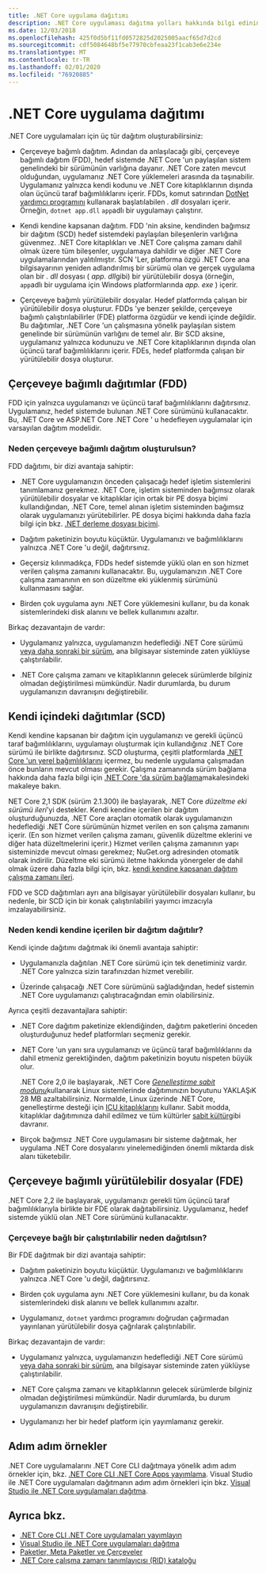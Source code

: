 ```yaml
---
title: .NET Core uygulama dağıtımı
description: .NET Core uygulaması dağıtma yolları hakkında bilgi edinin.
ms.date: 12/03/2018
ms.openlocfilehash: 425f0d5bf11fd0572825d2025005aacf65d7d2cd
ms.sourcegitcommit: cdf5084648bf5e77970cbfeaa23f1cab3e6e234e
ms.translationtype: MT
ms.contentlocale: tr-TR
ms.lasthandoff: 02/01/2020
ms.locfileid: "76920885"
---
```

# <a name="net-core-application-deployment"></a>.NET Core uygulama dağıtımı

.NET Core uygulamaları için üç tür dağıtım oluşturabilirsiniz:

- Çerçeveye bağımlı dağıtım. Adından da anlaşılacağı gibi, çerçeveye bağımlı dağıtım (FDD), hedef sistemde .NET Core 'un paylaşılan sistem genelindeki bir sürümünün varlığına dayanır. .NET Core zaten mevcut olduğundan, uygulamanız .NET Core yüklemeleri arasında da taşınabilir. Uygulamanız yalnızca kendi kodunu ve .NET Core kitaplıklarının dışında olan üçüncü taraf bağımlılıklarını içerir. FDDs, komut satırından [DotNet yardımcı programını](../tools/dotnet.md) kullanarak başlatılabilen *. dll* dosyaları içerir. Örneğin, `dotnet app.dll` `app`adlı bir uygulamayı çalıştırır.

- Kendi kendine kapsanan dağıtım. FDD 'nin aksine, kendinden bağımsız bir dağıtım (SCD) hedef sistemdeki paylaşılan bileşenlerin varlığına güvenmez. .NET Core kitaplıkları ve .NET Core çalışma zamanı dahil olmak üzere tüm bileşenler, uygulamaya dahildir ve diğer .NET Core uygulamalarından yalıtılmıştır. SCN 'Ler, platforma özgü .NET Core ana bilgisayarının yeniden adlandırılmış bir sürümü olan ve gerçek uygulama olan bir *. dll* dosyası ( *app. dll*gibi) bir yürütülebilir dosya (örneğin, `app`adlı bir uygulama için Windows platformlarında *app. exe* ) içerir.

- Çerçeveye bağımlı yürütülebilir dosyalar. Hedef platformda çalışan bir yürütülebilir dosya oluşturur. FDDs 'ye benzer şekilde, çerçeveye bağımlı çalıştırılabilirler (FDE) platforma özgüdür ve kendi içinde değildir. Bu dağıtımlar, .NET Core 'un çalışmasına yönelik paylaşılan sistem genelinde bir sürümünün varlığını de temel alır. Bir SCD aksine, uygulamanız yalnızca kodunuzu ve .NET Core kitaplıklarının dışında olan üçüncü taraf bağımlılıklarını içerir. FDEs, hedef platformda çalışan bir yürütülebilir dosya oluşturur.

## <a name="framework-dependent-deployments-fdd"></a>Çerçeveye bağımlı dağıtımlar (FDD)

FDD için yalnızca uygulamanızı ve üçüncü taraf bağımlılıklarını dağıtırsınız. Uygulamanız, hedef sistemde bulunan .NET Core sürümünü kullanacaktır. Bu, .NET Core ve ASP.NET Core .NET Core ' u hedefleyen uygulamalar için varsayılan dağıtım modelidir.

### <a name="why-create-a-framework-dependent-deployment"></a>Neden çerçeveye bağımlı dağıtım oluşturulsun?

FDD dağıtımı, bir dizi avantaja sahiptir:

- .NET Core uygulamanızın önceden çalışacağı hedef işletim sistemlerini tanımlamanız gerekmez. .NET Core, işletim sisteminden bağımsız olarak yürütülebilir dosyalar ve kitaplıklar için ortak bir PE dosya biçimi kullandığından, .NET Core, temel alınan işletim sisteminden bağımsız olarak uygulamanızı yürütebilirler. PE dosya biçimi hakkında daha fazla bilgi için bkz. [.NET derleme dosyası biçimi](../../standard/assembly/file-format.md).

- Dağıtım paketinizin boyutu küçüktür. Uygulamanızı ve bağımlılıklarını yalnızca .NET Core 'u değil, dağıtırsınız.

- Geçersiz kılınmadıkça, FDDs hedef sistemde yüklü olan en son hizmet verilen çalışma zamanını kullanacaktır. Bu, uygulamanızın .NET Core çalışma zamanının en son düzeltme eki yüklenmiş sürümünü kullanmasını sağlar. 

- Birden çok uygulama aynı .NET Core yüklemesini kullanır, bu da konak sistemlerindeki disk alanını ve bellek kullanımını azaltır.

Birkaç dezavantajın de vardır:

- Uygulamanız yalnızca, uygulamanızın hedeflediği .NET Core sürümü [veya daha sonraki bir sürüm](../versions/selection.md#framework-dependent-apps-roll-forward), ana bilgisayar sisteminde zaten yüklüyse çalıştırılabilir.

- .NET Core çalışma zamanı ve kitaplıklarının gelecek sürümlerde bilginiz olmadan değiştirilmesi mümkündür. Nadir durumlarda, bu durum uygulamanızın davranışını değiştirebilir.

## <a name="self-contained-deployments-scd"></a>Kendi içindeki dağıtımlar (SCD)

Kendi kendine kapsanan bir dağıtım için uygulamanızı ve gerekli üçüncü taraf bağımlılıklarını, uygulamayı oluşturmak için kullandığınız .NET Core sürümü ile birlikte dağıtırsınız. SCD oluşturma, çeşitli platformlarda [.NET Core 'un yerel bağımlılıklarını](https://github.com/dotnet/core/blob/master/Documentation/prereqs.md) içermez, bu nedenle uygulama çalışmadan önce bunların mevcut olması gerekir. Çalışma zamanında sürüm bağlama hakkında daha fazla bilgi için [.NET Core 'da sürüm bağlama](../versions/selection.md)makalesindeki makaleye bakın.

NET Core 2,1 SDK (sürüm 2.1.300) ile başlayarak, .NET Core *düzeltme eki sürümü ileri*'yi destekler. Kendi kendine içerilen bir dağıtım oluşturduğunuzda, .NET Core araçları otomatik olarak uygulamanızın hedeflediği .NET Core sürümünün hizmet verilen en son çalışma zamanını içerir. (En son hizmet verilen çalışma zamanı, güvenlik düzeltme eklerini ve diğer hata düzeltmelerini içerir.) Hizmet verilen çalışma zamanının yapı sisteminizde mevcut olması gerekmez; NuGet.org adresinden otomatik olarak indirilir. Düzeltme eki sürümü iletme hakkında yönergeler de dahil olmak üzere daha fazla bilgi için, bkz. [kendi kendine kapsanan dağıtım çalışma zamanı ileri](runtime-patch-selection.md).

FDD ve SCD dağıtımları ayrı ana bilgisayar yürütülebilir dosyaları kullanır, bu nedenle, bir SCD için bir konak çalıştırılabiliri yayımcı imzacıyla imzalayabilirsiniz.

### <a name="why-deploy-a-self-contained-deployment"></a>Neden kendi kendine içerilen bir dağıtım dağıtılır?

Kendi içinde dağıtımı dağıtmak iki önemli avantaja sahiptir:

- Uygulamanızla dağıtılan .NET Core sürümü için tek denetiminiz vardır. .NET Core yalnızca sizin tarafınızdan hizmet verebilir.

- Üzerinde çalışacağı .NET Core sürümünü sağladığından, hedef sistemin .NET Core uygulamanızı çalıştıracağından emin olabilirsiniz.

Ayrıca çeşitli dezavantajlara sahiptir:

- .NET Core dağıtım paketinize eklendiğinden, dağıtım paketlerini önceden oluşturduğunuz hedef platformları seçmeniz gerekir.

- .NET Core 'un yanı sıra uygulamanızı ve üçüncü taraf bağımlılıklarını da dahil etmeniz gerektiğinden, dağıtım paketinizin boyutu nispeten büyük olur.

  .NET Core 2,0 ile başlayarak, .NET Core [*Genelleştirme sabit modunu*](https://github.com/dotnet/runtime/blob/master/docs/design/features/globalization-invariant-mode.md)kullanarak Linux sistemlerinde dağıtımınızın boyutunu YAKLAŞıK 28 MB azaltabilirsiniz. Normalde, Linux üzerinde .NET Core, genelleştirme desteği için [ICU kitaplıklarını](http://icu-project.org) kullanır. Sabit modda, kitaplıklar dağıtımınıza dahil edilmez ve tüm kültürler [sabit kültür](xref:System.Globalization.CultureInfo.InvariantCulture?displayProperty=nameWithType)gibi davranır.

- Birçok bağımsız .NET Core uygulamasını bir sisteme dağıtmak, her uygulama .NET Core dosyalarını yinelemediğinden önemli miktarda disk alanı tüketebilir.

## <a name="framework-dependent-executables-fde"></a>Çerçeveye bağımlı yürütülebilir dosyalar (FDE)

.NET Core 2,2 ile başlayarak, uygulamanızı gerekli tüm üçüncü taraf bağımlılıklarıyla birlikte bir FDE olarak dağıtabilirsiniz. Uygulamanız, hedef sistemde yüklü olan .NET Core sürümünü kullanacaktır.

### <a name="why-deploy-a-framework-dependent-executable"></a>Çerçeveye bağlı bir çalıştırılabilir neden dağıtılsın?

Bir FDE dağıtmak bir dizi avantaja sahiptir:

- Dağıtım paketinizin boyutu küçüktür. Uygulamanızı ve bağımlılıklarını yalnızca .NET Core 'u değil, dağıtırsınız.

- Birden çok uygulama aynı .NET Core yüklemesini kullanır, bu da konak sistemlerindeki disk alanını ve bellek kullanımını azaltır.

- Uygulamanız, `dotnet` yardımcı programını doğrudan çağırmadan yayınlanan yürütülebilir dosya çağrılarak çalıştırılabilir.

Birkaç dezavantajın de vardır:

- Uygulamanız yalnızca, uygulamanızın hedeflediği .NET Core sürümü [veya daha sonraki bir sürüm](../versions/selection.md#framework-dependent-apps-roll-forward), ana bilgisayar sisteminde zaten yüklüyse çalıştırılabilir.

- .NET Core çalışma zamanı ve kitaplıklarının gelecek sürümlerde bilginiz olmadan değiştirilmesi mümkündür. Nadir durumlarda, bu durum uygulamanızın davranışını değiştirebilir.

- Uygulamanızı her bir hedef platform için yayımlamanız gerekir.

## <a name="step-by-step-examples"></a>Adım adım örnekler

.NET Core uygulamalarını .NET Core CLI dağıtmaya yönelik adım adım örnekler için, bkz. [.NET Core CLI .NET Core Apps yayımlama](deploy-with-cli.md). Visual Studio ile .NET Core uygulamaları dağıtmanın adım adım örnekleri için bkz. [Visual Studio ile .NET Core uygulamaları dağıtma](deploy-with-vs.md). 

## <a name="see-also"></a>Ayrıca bkz.

- [.NET Core CLI .NET Core uygulamaları yayımlayın](deploy-with-cli.md)
- [Visual Studio ile .NET Core uygulamaları dağıtma](deploy-with-vs.md)
- [Paketler, Meta Paketler ve Çerçeveler](../packages.md)
- [.NET Core çalışma zamanı tanımlayıcısı (RID) kataloğu](../rid-catalog.md)
